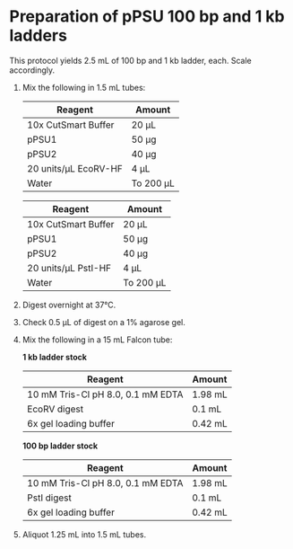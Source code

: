 # Preparation of pPSU 100 bp and 1 kb ladders

This protocol yields 2.5 mL of 100 bp and 1 kb ladder, each. Scale accordingly.

1. Mix the following in 1.5 mL tubes:

    | Reagent              | Amount    |       
    |----------------------|-----------|       
    | 10x CutSmart Buffer  | 20 μL     |       
    | pPSU1                | 50 μg     |       
    | pPSU2                | 40 μg     |       
    | 20 units/μL EcoRV-HF | 4 μL      |       
    | Water                | To 200 μL |       

    | Reagent              | Amount    |
    |----------------------|-----------|
    | 10x CutSmart Buffer  | 20 μL     |
    | pPSU1                | 50 μg     |
    | pPSU2                | 40 μg     |
    | 20 units/μL PstI-HF  | 4 μL      |
    | Water                | To 200 μL |

2. Digest overnight at 37°C.

3. Check 0.5 μL of digest on a 1% agarose gel.

4. Mix the following in a 15 mL Falcon tube:

    **1 kb ladder stock**

    | Reagent                           | Amount  |
    |-----------------------------------|---------|
    | 10 mM Tris-Cl pH 8.0, 0.1 mM EDTA | 1.98 mL |
    | EcoRV digest                      | 0.1 mL  |
    | 6x gel loading buffer             | 0.42 mL |

    **100 bp ladder stock**
    
    | Reagent                           | Amount  |
    |-----------------------------------|---------|
    | 10 mM Tris-Cl pH 8.0, 0.1 mM EDTA | 1.98 mL |
    | PstI digest                       | 0.1 mL  |
    | 6x gel loading buffer             | 0.42 mL |

5. Aliquot 1.25 mL into 1.5 mL tubes.
